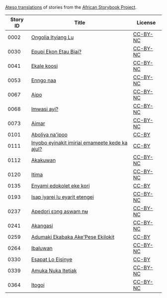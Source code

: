[Ateso translations](http://my.africanstorybook.org/language/ateso) of stories from the [African Storybook Project](http://my.africanstorybook.org).

Story ID | Title | License
-------- | ----- | -------
0002 | [Ongolia Ityiang Lu](http://my.africanstorybook.org/stories/ongolia-ityiang-lu) | [CC-BY-NC](http://creativecommons.org/licenses/by-nc/3.0/)
0030 | [Epupi Ekon Etau Biai?](http://my.africanstorybook.org/stories/epupi-ekon-etau-biai) | [CC-BY-NC](http://creativecommons.org/licenses/by-nc/3.0/)
0041 | [Ekale koosi](http://my.africanstorybook.org/stories/ekale-koosi) | [CC-BY-NC](http://creativecommons.org/licenses/by-nc/3.0/)
0053 | [Enngo naa](http://my.africanstorybook.org/stories/enngo-naa) | [CC-BY-NC](http://creativecommons.org/licenses/by-nc/3.0/)
0067 | [Aipo](http://my.africanstorybook.org/stories/aipo-0) | [CC-BY-NC](http://creativecommons.org/licenses/by-nc/3.0/)
0068 | [Imwasi ayi?](http://my.africanstorybook.org/stories/imwasi-ayi) | [CC-BY-NC](http://creativecommons.org/licenses/by-nc/3.0/)
0073 | [Aimar](http://my.africanstorybook.org/stories/aimar) | [CC-BY-NC](http://creativecommons.org/licenses/by-nc/3.0/)
0101 | [Aboliya na'ipoo](http://my.africanstorybook.org/stories/aboliya-naipoo) | [CC-BY](https://creativecommons.org/licenses/by/3.0/)
0111 | [Inyobo eyinakit imiriai emameete kede ka ajul?](http://my.africanstorybook.org/stories/inyobo-eyinakit-imiriai-emameete-kede-ka-ajul) | [CC-BY](https://creativecommons.org/licenses/by/3.0/)
0112 | [Akakuwan](http://my.africanstorybook.org/stories/akakuwan) | [CC-BY-NC](http://creativecommons.org/licenses/by-nc/3.0/)
0120 | [Itima](http://my.africanstorybook.org/stories/itima) | [CC-BY-NC](http://creativecommons.org/licenses/by-nc/3.0/)
0135 | [Enyami edokolet eke kori](http://my.africanstorybook.org/stories/enyami-edokolet-eke-kori) | [CC-BY](https://creativecommons.org/licenses/by/3.0/)
0193 | [Isap iyarei lu eyarit etengei](http://my.africanstorybook.org/stories/isap-iyarei-lu-eyarit-etengei) | [CC-BY-NC](http://creativecommons.org/licenses/by-nc/3.0/)
0237 | [Apedori ɛɔng aswam nʉ](http://my.africanstorybook.org/stories/apedori-ɛɔng-aswam-nʉ-i-can-do) | [CC-BY-NC](http://creativecommons.org/licenses/by-nc/3.0/)
0241 | [Akangasi](http://my.africanstorybook.org/stories/akangasi) | [CC-BY-NC](http://creativecommons.org/licenses/by-nc/3.0/)
0259 | [Adumaki Ekabaka Ake'Pese Ekilokit](http://my.africanstorybook.org/stories/adumaki-ekabaka-akepese-ekilokit) | [CC-BY](https://creativecommons.org/licenses/by/3.0/)
0264 | [Ibaluwan](http://my.africanstorybook.org/stories/ibaluwan) | [CC-BY-NC](http://creativecommons.org/licenses/by-nc/3.0/)
0330 | [Esapat Lo Eisinye](http://my.africanstorybook.org/stories/esapat-lo-eisinye) | [CC-BY](https://creativecommons.org/licenses/by/3.0/)
0339 | [Amuka Nuka Itetiak](http://my.africanstorybook.org/stories/amuka-nuka-itetiak) | [CC-BY-NC](http://creativecommons.org/licenses/by-nc/3.0/)
0364 | [Itogoi](http://my.africanstorybook.org/stories/itogoi) | [CC-BY-NC](http://creativecommons.org/licenses/by-nc/3.0/)
